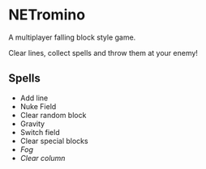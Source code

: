 # NETromino #

A multiplayer falling block style game.

Clear lines, collect spells and throw them at your
enemy!

## Spells ##
- Add line
- Nuke Field
- Clear random block
- Gravity
- Switch field
- Clear special blocks
- _Fog_
- _Clear column_
